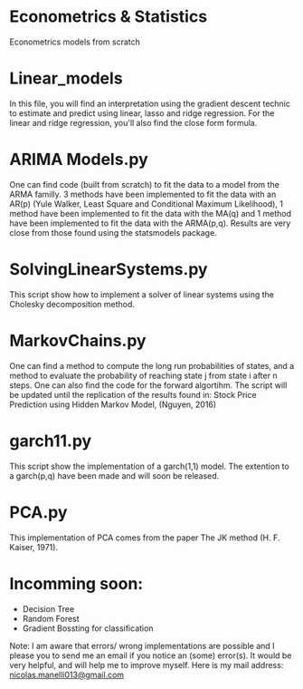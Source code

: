 # Econometrics & Statistics
Econometrics models from scratch

# Linear_models
In this file, you will find an interpretation using the gradient descent technic to estimate and predict using linear, lasso and ridge regression. 
For the linear and ridge regression, you'll also find the close form formula.

# ARIMA Models.py

One can find code (built from scratch) to fit the data to a model from the ARMA familly. 3 methods have been implemented to fit the data with an AR(p) (Yule Walker, Least Square and Conditional Maximum Likelihood), 1 method have been implemented to fit the data with the MA(q) and 1 method have been implemented to fit the data with the ARMA(p,q). Results are very close from those found using the statsmodels package.

# SolvingLinearSystems.py 

This script show how to implement a solver of linear systems using the Cholesky decomposition method.

# MarkovChains.py

One can find a method to compute the long run probabilities of states, and a method to evaluate the probability of reaching state j from state i after n steps. One can also find the code for the forward algortihm.
The script will be updated until the replication of the results found in: Stock Price Prediction using Hidden Markov Model, (Nguyen, 2016)

# garch11.py

This script show the implementation of a garch(1,1) model. The extention to a garch(p,q) have been made and will soon be released.

# PCA.py

This implementation of PCA comes from the paper The JK method (H. F. Kaiser, 1971).

# Incomming soon: 
  - Decision Tree
  - Random Forest
  - Gradient Bossting for classification
  
Note: I am aware that errors/ wrong implementations are possible and I please you to send me an email if you notice an (some) error(s). It would be very helpful, and will help me to improve myself. Here is my mail address: nicolas.manelli013@gmail.com
